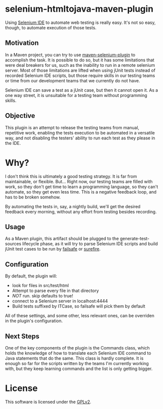  # selenium-htmltojava-maven-plugin #

Using [Selenium IDE](http://seleniumhq.org/projects/ide/) to automate web 
testing is really easy. It's not so easy, though, to automate execution of 
those tests.

## Motivation ##

In a Maven project, you can try to use 
[maven-selenium-plugin](http://mojo.codehaus.org/selenium-maven-plugin/) to 
accomplish the task. It is possible to do so, but it has some limitations that 
were deal breakers for us, such as the inability to run in a remote selenium 
server.
Most of those limitations are lifted when using jUnit tests instead of 
recorded Selenium IDE scripts, but those require skills in our testing teams 
or time from our development teams that we currently do not have.

Selenium IDE can save a test as a jUnit case, but then it cannot open it. As a 
one way street, it is unsuitable for a testing team without programming skills.

## Objective ##

This plugin is an attempt to release the testing teams from manual, repetitive 
work, enabling the tests execution to be automated in a versatile way, and 
not disabling the testers' ability to run each test as they please in the IDE.

# Why? #

I don't think this is ultimately a good testing strategy. It is far from 
maintainable, or flexible. But...
Right now, our testing teams are filled with work, so they don't get time to 
learn a programming language, so they can't automate, so they get even less 
time. This is a negative feedback loop, and has to be broken somehow.

By automating the tests in, say, a nightly build, we'll get the desired 
feedback every morning, without any effort from testing besides recording.

## Usage ##

As a Maven plugin, this artifact should be plugged to the 
generate-test-sources lifecycle phase, as it will try to parse Selenium IDE 
scripts and build jUnit test cases to be run by 
[failsafe](http://maven.apache.org/plugins/maven-failsafe-plugin/) or
[surefire](http://maven.apache.org/plugins/maven-surefire-plugin/).

## Configuration ##

By default, the plugin will:
 - look for files in src/test/html
 - Attempt to parse every file in that directory
 - _NOT_ run. skip defaults to true!
 - connect to a Selenium server in localhost:4444
 - Build tests suffixed by ITCase, so failsafe will pick them by default

All of these settings, and some other, less relevant ones, can be overriden in 
the plugin's configuration.

## Next Steps ##

One of the key components of the plugin is the Commands class, which holds the 
knowledge of how to translate each Selenium IDE command to Java statements 
that do the same.
This class is hardly complete. It is enough so far for the scripts written by 
the teams I'm currently working with, but they keep learning commands and the 
list is only getting bigger.

# License #
This software is licensed under the [GPLv2](http://www.gnu.org/licenses/gpl-2.0.html).
